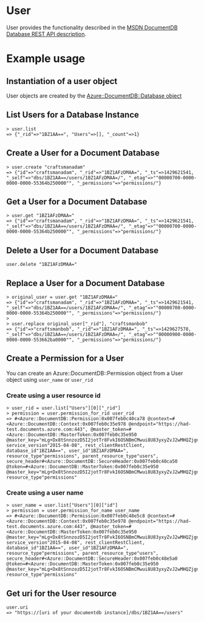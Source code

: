 # User

User provides the functionality described in the [MSDN DocumentDB Database REST API description](https://msdn.microsoft.com/en-us/library/azure/dn782193.aspx).

# Example usage

## Instantiation of a user object

User objects are created by the [Azure::DocumentDB::Database object](/lib/database)

## List Users for a Database Instance
```
> user.list
=> {"_rid"=>"1BZ1AA==", "Users"=>[], "_count"=>1}
```

## Create a User for a Document Database

```
> user.create "craftsmanadam"
=> {"id"=>"craftsmanadam", "_rid"=>"1BZ1AFzDMAA=", "_ts"=>1429621541, "_self"=>"dbs/1BZ1AA==/users/1BZ1AFzDMAA=/", "_etag"=>""00000700-0000-0000-0000-55364b250000"", "_permissions"=>"permissions/"}
```

## Get a User for a Document Database

```
> user.get "1BZ1AFzDMAA="
=> {"id"=>"craftsmanadam", "_rid"=>"1BZ1AFzDMAA=", "_ts"=>1429621541, "_self"=>"dbs/1BZ1AA==/users/1BZ1AFzDMAA=/", "_etag"=>""00000700-0000-0000-0000-55364b250000"", "_permissions"=>"permissions/"}
```

## Delete a User for a Document Database

```
user.delete "1BZ1AFzDMAA="
```

## Replace a User for a Document Database
```
> original_user = user.get "1BZ1AFzDMAA="
=> {"id"=>"craftsmanadam", "_rid"=>"1BZ1AFzDMAA=", "_ts"=>1429621541, "_self"=>"dbs/1BZ1AA==/users/1BZ1AFzDMAA=/", "_etag"=>""00000700-0000-0000-0000-55364b250000"", "_permissions"=>"permissions/"}
>
> user.replace original_user["_rid"], "craftsmanbob"
=> {"id"=>"craftsmanbob", "_rid"=>"1BZ1AFzDMAA=", "_ts"=>1429627578, "_self"=>"dbs/1BZ1AA==/users/1BZ1AFzDMAA=/", "_etag"=>""00000900-0000-0000-0000-553662ba0000"", "_permissions"=>"permissions/"}
```

## Create a Permission for a User

You can create an Azure::DocumentDB::Permission object from a User object using `user_name` or `user_rid`

### Create using a user resource id
```
> user_rid = user.list["Users"][0]["_rid"]
> permission = user.permission_for_rid user_rid
=> #<Azure::DocumentDB::Permission:0x007feb0c40ca78 @context=#<Azure::DocumentDB::Context:0x007feb0c35e978 @endpoint="https://had-test.documents.azure.com:443", @master_token=#<Azure::DocumentDB::MasterToken:0x007feb0c35e950 @master_key="mLg+Dx8tSnnzozD5I2jotTr8FvkI6OSNBmCMwui8U83yxyZvJ2wMHQZjgnvvAfBW7HYJf3xlm/IRjAdRDcWfHw==">, service_version"2015-04-08", rest_clientRestClient, database_id"1BZ1AA==", user_id"1BZ1AFzDMAA=", resource_type"permissions", parent_resource_type"users", secure_header#<Azure::DocumentDB::SecureHeader:0x007feb0c40ca50 @token=#<Azure::DocumentDB::MasterToken:0x007feb0c35e950 @master_key="mLg+Dx8tSnnzozD5I2jotTr8FvkI6OSNBmCMwui8U83yxyZvJ2wMHQZjgnvvAfBW7HYJf3xlm/IRjAdRDcWfHw==">, resource_type"permissions"
```

### Create using a user name
```
> user_name = user.list["Users"][0]["id"]
> permission = user.permission_for_name user_name
=> #<Azure::DocumentDB::Permission:0x007feb0c48e5c8 @context=#<Azure::DocumentDB::Context:0x007feb0c35e978 @endpoint="https://had-test.documents.azure.com:443", @master_token=#<Azure::DocumentDB::MasterToken:0x007feb0c35e950 @master_key="mLg+Dx8tSnnzozD5I2jotTr8FvkI6OSNBmCMwui8U83yxyZvJ2wMHQZjgnvvAfBW7HYJf3xlm/IRjAdRDcWfHw==">, service_version"2015-04-08", rest_clientRestClient, database_id"1BZ1AA==", user_id"1BZ1AFzDMAA=", resource_type"permissions", parent_resource_type"users", secure_header#<Azure::DocumentDB::SecureHeader:0x007feb0c48e5a0 @token=#<Azure::DocumentDB::MasterToken:0x007feb0c35e950 @master_key="mLg+Dx8tSnnzozD5I2jotTr8FvkI6OSNBmCMwui8U83yxyZvJ2wMHQZjgnvvAfBW7HYJf3xlm/IRjAdRDcWfHw==">, resource_type"permissions"
```

## Get uri for the User resource
```
user.uri
=> "https://[uri of your documentdb instance]/dbs/1BZ1AA==/users"
```